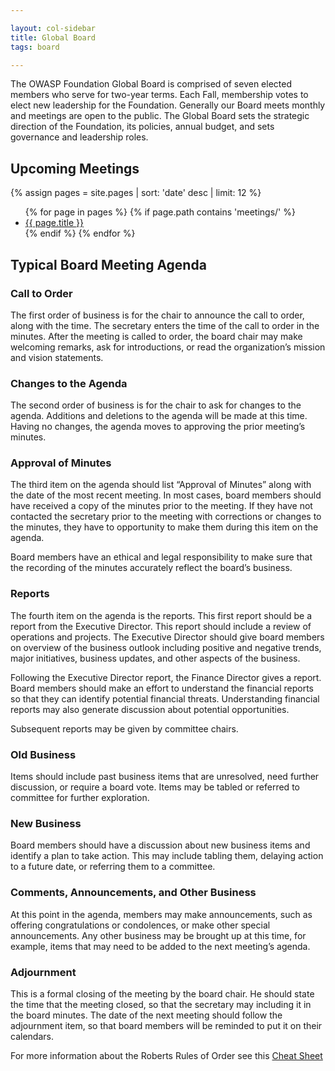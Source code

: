 ```yaml
---

layout: col-sidebar
title: Global Board
tags: board

---
```


The OWASP Foundation Global Board is comprised of seven elected members who serve for two-year terms. Each Fall, membership votes to elect new leadership for the Foundation. Generally our Board meets monthly and meetings are open to the public. The Global Board sets the strategic direction of the Foundation, its policies, annual budget, and sets governance and leadership roles. 

## Upcoming Meetings
{% assign pages = site.pages | sort: 'date' desc | limit: 12 %}
<ul>
{% for page in pages %}
 {% if page.path contains 'meetings/' %}
 <li><a href='/www-board{{ page.url }}'>{{ page.title }}</a></li>
 {% endif %}
{% endfor %}
</ul>

## Typical Board Meeting Agenda

### Call to Order
The first order of business is for the chair to announce the call to order, along with the time. The secretary enters the time of the call to order in the minutes. After the meeting is called to order, the board chair may make welcoming remarks, ask for introductions, or read the organization’s mission and vision statements.

### Changes to the Agenda
The second order of business is for the chair to ask for changes to the agenda. Additions and deletions to the agenda will be made at this time. Having no changes, the agenda moves to approving the prior meeting’s minutes.

### Approval of Minutes
The third item on the agenda should list “Approval of Minutes” along with the date of the most recent meeting. In most cases, board members should have received a copy of the minutes prior to the meeting. If they have not contacted the secretary prior to the meeting with corrections or changes to the minutes, they have to opportunity to make them during this item on the agenda.

Board members have an ethical and legal responsibility to make sure that the recording of the minutes accurately reflect the board’s business.

### Reports
The fourth item on the agenda is the reports. This first report should be a report from the Executive Director. This report should include a review of operations and projects. The Executive Director should give board members on overview of the business outlook including positive and negative trends, major initiatives, business updates, and other aspects of the business.

Following the Executive Director report, the Finance Director gives a report. Board members should make an effort to understand the financial reports so that they can identify potential financial threats. Understanding financial reports may also generate discussion about potential opportunities.

Subsequent reports may be given by committee chairs.

### Old Business
Items should include past business items that are unresolved, need further discussion, or require a board vote. Items may be tabled or referred to committee for further exploration.

### New Business
Board members should have a discussion about new business items and identify a plan to take action. This may include tabling them, delaying action to a future date, or referring them to a committee.

### Comments, Announcements, and Other Business
At this point in the agenda, members may make announcements, such as offering congratulations or condolences, or make other special announcements. Any other business may be brought up at this time, for example, items that may need to be added to the next meeting’s agenda.

### Adjournment
This is a formal closing of the meeting by the board chair. He should state the time that the meeting closed, so that the secretary may including it in the board minutes. The date of the next meeting should follow the adjournment item, so that board members will be reminded to put it on their calendars.

For more information about the Roberts Rules of Order see this [Cheat Sheet](http://www.umecra.com/BylawsAndRules/Roberts%20Rules%20Handout.pdf)
